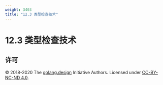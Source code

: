 ```yaml
---
weight: 3403
title: "12.3 类型检查技术"
---
```


# 12.3 类型检查技术

## 许可

&copy; 2018-2020 The [golang.design](https://golang.design) Initiative Authors. Licensed under [CC-BY-NC-ND 4.0](https://creativecommons.org/licenses/by-nc-nd/4.0/).